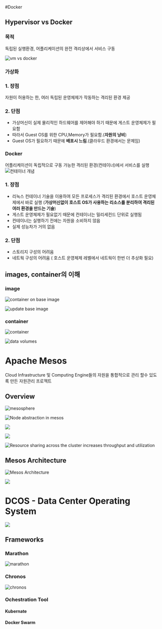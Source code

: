 #Docker

## Hypervisor vs Docker

### 목적 
독립된 실행환경, 어플리케이션의 완전 격리상에서 서비스 구동


![vm vs docker](http://www.unixarena.com/wp-content/uploads/2016/06/hypervisor-Vmware-vs-Docker.jpg)

### 가상화
### 1. 장점
자원이 허용하는 한, 여러 독립된 운영체제가 작동하는 격리된 환경 제공
### 2. 단점
- 가상머신이 실제 물리적인 하드웨어를 제어해야 하기 때문에 게스트 운영체제가 필요함
- 따라서 Guest OS를 위한 CPU,Memory가 필요함.(**자원의 낭비**)
- Guest OS가 필요하기 때문에 **배포시 느림**.(클라우드 환경에서는 문제임)

### Docker
어플리케이션이 독립적으로 구동 가능한 격리된 환경(컨테이너)에서 서비스를 실행
![컨테이너 개념](https://docs.google.com/drawings/d/19Ud5YeRJ1nA3Rd8ussD-T7-e_vRo4uBRxivEm9nxnek/pub?w=578&h=335)

### 1. 장점
- 리눅스 컨테이너 기술을 이용하여 모든 프로세스가 격리된 환경에서 호스트 운영체제에서 바로 실행 (**가상머신없이 호스트 OS가 사용하는 리소스를 분리하여 격리된 여러 환경을 만드는 기술**)
- 게스트 운영체제가 필요없기 때문에 컨테이너는 밀리세컨드 단위로 실행됨
- 컨테이너는 실행하기 전에는 자원을 소비하지 않음
- 실제 성능차가 거의 없음

### 2. 단점
- 스토리지 구성의 어려움
- 네트웍 구성의 어려움 ( 호스트 운영체제 레벨에서 네트웍이 한번 더 추상화 필요)
## images, container의 이해

### image
![container on base image](https://docs.docker.com/engine/userguide/storagedriver/images/sharing-layers.jpg)

![update base image](https://docs.docker.com/engine/userguide/storagedriver/images/saving-space.jpg)

### container
![container](https://docs.docker.com/engine/userguide/storagedriver/images/container-layers-cas.jpg)

![data volumes](https://docs.docker.com/engine/userguide/storagedriver/images/shared-volume.jpg)

# Apache Mesos
Cloud Infrastructure 및 Computing Engine들의 자원을 통합적으로 관리 할수 있도록 만든 자원관리 프로젝트

## Overview
![mesosphere](http://media.bestofmicro.com/U/N/440447/original/Mesosphere-Image.jpg)

![Node abstraction in mesos](https://opensource.com/sites/default/files/images/business-uploads/mesos1.png)

![](https://image.slidesharecdn.com/mesospherewebcast-140805130801-phpapp02/95/apache-mesos-and-mesosphere-live-webcast-by-ceo-and-cofounder-florian-leibert-35-638.jpg?cb=1442180394)

![](https://image.slidesharecdn.com/mesospherewebcast-140805130801-phpapp02/95/apache-mesos-and-mesosphere-live-webcast-by-ceo-and-cofounder-florian-leibert-36-638.jpg?cb=1442180394)

![Resource sharing across the cluster increases throughput and utilization](https://image.slidesharecdn.com/mesospherewebcast-140805130801-phpapp02/95/apache-mesos-and-mesosphere-live-webcast-by-ceo-and-cofounder-florian-leibert-37-638.jpg?cb=1442180394)


## Mesos Architecture
![Mesos Architecture](https://image.slidesharecdn.com/pxnmesos-140410175005-phpapp02/95/datacenter-computing-with-apache-mesos-bigdata-dc-28-638.jpg?cb=1397574488)

![](http://datastrophic.io/content/images/2015/09/Mesos-Overview.png)



# DCOS - Data Center Operating System
![](http://image.slidesharecdn.com/sergiuszurbaniakandstefanschimanskikubernetesontopofmesosontopofdcos-160113054143/95/kubernetes-on-top-of-mesos-on-top-of-dcos-8-638.jpg?cb=1452663790)

## Frameworks

### Marathon

![marathon](https://mesosphere.com/wp-content/uploads/2016/04/dcos1_7_services_marathon_open.png)

### Chronos

![chronos](https://clusterhq.com/assets/images/blog/chronosadd.png)

### Ochestration Tool

#### Kubernate

#### Docker Swarm


